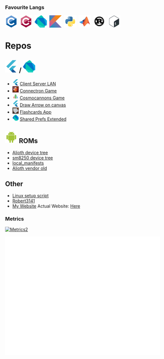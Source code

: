 ### Favourite Langs

<div>
 <img src="https://github.com/devicons/devicon/blob/master/icons/c/c-original.svg" title="C" alt="C" width="40" height="40"/>&nbsp;
 <img src="https://github.com/devicons/devicon/blob/master/icons/cplusplus/cplusplus-original.svg" title="C++" alt="C++" width="40" height="40"/>&nbsp;
 <img src="https://github.com/devicons/devicon/blob/master/icons/dart/dart-original.svg" title="Dart" alt="Dart" width="40" height="40"/>&nbsp;
 <img src="https://github.com/devicons/devicon/blob/master/icons/kotlin/kotlin-original.svg" title="Kotlin" alt="Kotlin" width="40" height="40"/>&nbsp;
 <img src="https://github.com/devicons/devicon/blob/master/icons/python/python-original.svg" title="Python" alt="Python" width="40" height="40"/>&nbsp;
 <img src="https://github.com/devicons/devicon/blob/master/icons/matlab/matlab-original.svg" title="Matlab" alt="Matlab" width="40" height="40"/>&nbsp;
 <!--System Verilog-->
 <img src="https://github.com/devicons/devicon/blob/master/icons/rust/rust-plain.svg" title="Rust" alt="Rust" width="40" height="40"/>&nbsp;
 <img src="https://github.com/devicons/devicon/blob/master/icons/bash/bash-original.svg" title="Bash" alt="Bash" width="40" height="40"/>&nbsp;
 
 
</div>

# Repos

## <img src="https://github.com/devicons/devicon/blob/master/icons/flutter/flutter-original.svg" title="Flutter" alt="Flutter" width="40" height="40"/> / <img src="https://github.com/devicons/devicon/blob/master/icons/dart/dart-original.svg" title="Dart" alt="Dart" width="40" height="40"/>

- <img src="https://github.com/devicons/devicon/blob/master/icons/flutter/flutter-original.svg" title="Flutter" alt="" width="20" height="20"/>&nbsp;[Client Server LAN](https://github.com/Robert3141/client_server_lan)
- <img src="https://raw.githubusercontent.com/Robert3141/Connectron/master/LOGO/Connectron%20Logo.svg" title="Flutter" alt="" width="20" height="20"/>&nbsp;[Connectron Game](https://github.com/Robert3141/Connectron)
- <img src="https://raw.githubusercontent.com/Robert3141/cosmocannons/master/LOGO/ic_product_icon_192px_foregroundx.svg" title="Flutter" alt="" width="20" height="20"/>&nbsp;[Cosmocannons Game](https://github.com/Robert3141/cosmocannons)
- <img src="https://github.com/devicons/devicon/blob/master/icons/flutter/flutter-original.svg" title="Flutter" alt="" width="20" height="20"/>&nbsp;[Draw Arrow on canvas](https://github.com/Robert3141/draw_arrow)
- <img src="https://github.com/Robert3141/Flashcards-App/blob/master/web/icons/Icon-512.png?raw=true" title="Flutter" alt="" width="20" height="20"/>&nbsp;[Flashcards App](https://github.com/Robert3141/Flashcards-App)
- <img src="https://github.com/devicons/devicon/blob/master/icons/dart/dart-original.svg" title="Dart" alt="" width="20" height="20"/>&nbsp;[Shared Prefs Extended](https://github.com/Robert3141/shared_preferences_moretypes)

## <img src="https://github.com/devicons/devicon/blob/master/icons/android/android-original.svg" title="Android" alt="Android" width="40" height="40"/> ROMs

- [Alioth device tree](https://github.com/Robert3141/device_xiaomi_alioth)
- [sm8250 device tree](https://github.com/Robert3141/device_xiaomi_sm8250)
- [local_manifests](https://github.com/Robert3141/local_manifests)
- [Alioth vendor old](https://github.com/Robert3141/vendor_xiaomi_alioth-old)

## Other

- [Linux setup script](https://github.com/Robert3141/linux-setup)
- [Robert3141](https://github.com/Robert3141/Robert3141)
- [My Website](https://github.com/Robert3141/Robert3141.github.io) Actual Website: [Here](https://www.Robert3141.github.io)

### Metrics

<!--[![Metrics](https://metrics.lecoq.io/Robert3141?template=classic&followup=1&isocalendar=1&languages=1&languages.ignored=javascript&isocalendar.duration=half-year&config.timezone=Europe%2FLondon)](https://robert3141.github.io/)-->

[![Metrics2](https://github-readme-stats.vercel.app/api/top-langs/?username=Robert3141&theme=highcontrast&layout=compact&hide=javascript)](https://robert3141.github.io/)

[![Metrics3](/github-metrics.svg)](https://robert3141.github.io/)

[website]: https://robert3141.github.io
[repoStats]: https://github-readme-stats.vercel.app/api?username=Robert3141&show_icons=true&theme=dracula&include_all_commits=true&count_private=true
[languageStats]: https://github-readme-stats.vercel.app/api/top-langs/?username=Robert3141&theme=dracula&layout=compact&exclude_repo=Robert3141.github.io&langs_count=6
